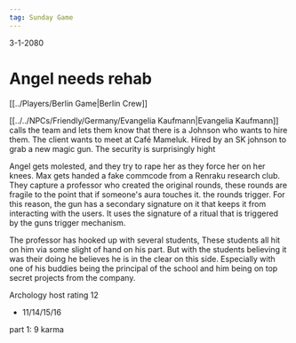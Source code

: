 ```yaml
---
tag: Sunday Game
---
```

3-1-2080

# Angel needs rehab

[[../Players/Berlin Game|Berlin Crew]]

[[../../NPCs/Friendly/Germany/Evangelia Kaufmann|Evangelia Kaufmann]] calls the team and lets them know that there is a Johnson who wants to hire them. The client wants to meet at Café Mameluk. Hired by an SK johnson to grab a new magic gun. The security is surprisingly hight

Angel gets molested, and they try to rape her as they force her on her knees.
Max gets handed a fake commcode from a Renraku research club.
They capture a professor who created the original rounds, these rounds are fragile to the point that if someone's aura touches it. the rounds trigger. For this reason, the gun has a secondary signature on it that keeps it from interacting with the users. It uses the signature of a ritual that is triggered by the guns trigger mechanism. 

The professor has hooked up with several students, These students all hit on him via some slight of hand on his part. But with the students believing it was their doing he believes he is in the clear on this side. Especially with one of his buddies being the principal of the school and him being on top secret projects from the company.

Archology host
rating 12
- 11/14/15/16

part 1: 9 karma


